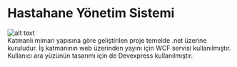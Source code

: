# Hastahane Yönetim Sistemi
![alt text](https://i1.wp.com/blog.saitorhan.com/wp-content/uploads/2015/01/image_thumb1.png)
</br>
Katmanlı mimari yapısına göre geliştirilen proje temelde .net üzerine kuruludur. İş katmanının web üzerinden yayını için WCF servisi kullanılmıştır. Kullanıcı ara yüzünün tasarımı için de Devexpress kullanılmıştır.
